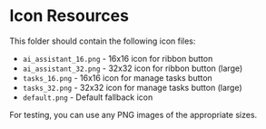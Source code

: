 # Icon Resources

This folder should contain the following icon files:

- `ai_assistant_16.png` - 16x16 icon for ribbon button
- `ai_assistant_32.png` - 32x32 icon for ribbon button (large)
- `tasks_16.png` - 16x16 icon for manage tasks button
- `tasks_32.png` - 32x32 icon for manage tasks button (large)
- `default.png` - Default fallback icon

For testing, you can use any PNG images of the appropriate sizes.
